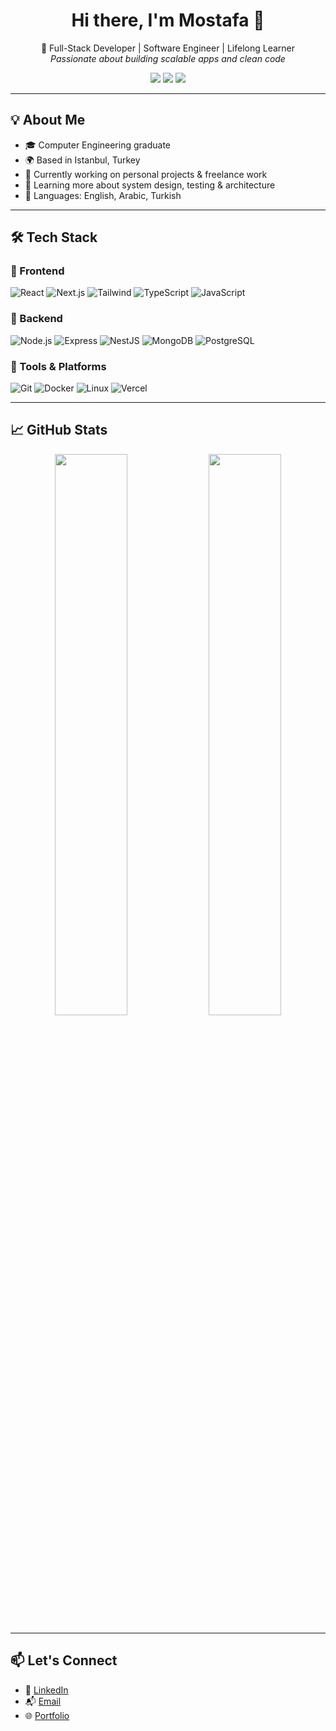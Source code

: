 <h1 align="center">Hi there, I'm Mostafa 👋</h1>

<p align="center">
🚀 Full-Stack Developer | Software Engineer | Lifelong Learner<br/>
<em>Passionate about building scalable apps and clean code</em>
</p>

<p align="center">
  <a href="[https://your-portfolio.com](https://my-portfolio-eight-plum-62.vercel.app/)"><img src="https://img.shields.io/badge/Portfolio-000?style=for-the-badge&logo=firefox&logoColor=white"/></a>
  <a href="mailto:mostafaashraf334@gmail.com"><img src="https://img.shields.io/badge/Email-D14836?style=for-the-badge&logo=gmail&logoColor=white"/></a>
  <a href="https://www.linkedin.com/in/mu-ashraf/"><img src="https://img.shields.io/badge/LinkedIn-0077B5?style=for-the-badge&logo=linkedin&logoColor=white"/></a>
</p>

---

## 💡 About Me

- 🎓 Computer Engineering graduate  
- 🌍 Based in Istanbul, Turkey  
- 🔭 Currently working on personal projects & freelance work  
- 🌱 Learning more about system design, testing & architecture  
- 🧠 Languages: English, Arabic, Turkish  

---

## 🛠 Tech Stack

### 🔧 Frontend
![React](https://img.shields.io/badge/-React-000?style=flat&logo=react)
![Next.js](https://img.shields.io/badge/-Next.js-000?style=flat&logo=next.js)
![Tailwind](https://img.shields.io/badge/-Tailwind-06B6D4?style=flat&logo=tailwindcss)
![TypeScript](https://img.shields.io/badge/-TypeScript-3178C6?style=flat&logo=typescript)
![JavaScript](https://img.shields.io/badge/-JavaScript-F7DF1E?style=flat&logo=javascript)

### 🔧 Backend
![Node.js](https://img.shields.io/badge/-Node.js-339933?style=flat&logo=node.js)
![Express](https://img.shields.io/badge/-Express-000?style=flat&logo=express)
![NestJS](https://img.shields.io/badge/-NestJS-E0234E?style=flat&logo=nestjs)
![MongoDB](https://img.shields.io/badge/-MongoDB-47A248?style=flat&logo=mongodb)
![PostgreSQL](https://img.shields.io/badge/-PostgreSQL-4169E1?style=flat&logo=postgresql)

### 🧰 Tools & Platforms
![Git](https://img.shields.io/badge/-Git-F05032?style=flat&logo=git)
![Docker](https://img.shields.io/badge/-Docker-2496ED?style=flat&logo=docker)
![Linux](https://img.shields.io/badge/-Linux-FCC624?style=flat&logo=linux&logoColor=black)
![Vercel](https://img.shields.io/badge/-Vercel-000?style=flat&logo=vercel)

---

## 📈 GitHub Stats

<p align="center">
  <img src="https://github-readme-stats.vercel.app/api?username=your-username&show_icons=true&theme=tokyonight&hide_border=true" width="48%" />
  <img src="https://github-readme-streak-stats.herokuapp.com/?user=your-username&theme=tokyonight&hide_border=true" width="48%" />
</p>

---

## 📫 Let's Connect

- 💼 [LinkedIn](https://www.linkedin.com/in/yourprofile/)
- 📬 [Email](mailto:mostafaashraf334@gmail.com)
- 🌐 [Portfolio](https://my-portfolio-eight-plum-62.vercel.app/)


